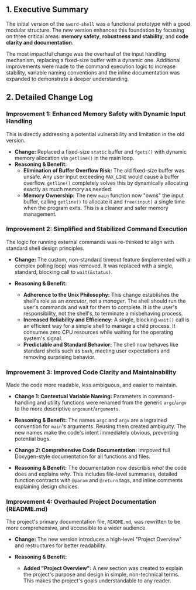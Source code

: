 ## 1. Executive Summary

The initial version of the `sword-shell` was a functional prototype with a good modular structure. The new version enhances this foundation by focusing on three critical areas: **memory safety**, **robustness and stability**, and **code clarity and documentation**.

The most impactful change was the overhaul of the input handling mechanism, replacing a fixed-size buffer with a dynamic one. Additional improvements were made to the command execution logic to increase stability, variable naming conventions and the inline documentation was expanded to demonstrate a deeper understanding.

## 2. Detailed Change Log

### Improvement 1: Enhanced Memory Safety with Dynamic Input Handling

This is directly addressing a potential vulnerability and limitation in the old version.

*   **Change:** Replaced a fixed-size `static` buffer and `fgets()` with dynamic memory allocation via `getline()` in the main loop.
*   **Reasoning & Benefit:**
    *   **Elimination of Buffer Overflow Risk:** The old fixed-size buffer was unsafe. Any user input exceeding `MAX_LINE` would cause a buffer overflow. `getline()` completely solves this by dynamically allocating exactly as much memory as needed.
    *   **Memory Ownership:** The new `main` function now "owns" the input buffer, calling `getline()` to allocate it and `free(input)` a single time when the program exits. This is a cleaner and safer memory management.

### Improvement 2: Simplified and Stabilized Command Execution

The logic for running external commands was re-thinked to align with standard shell design principles.

*   **Change:** The custom, non-standard timeout feature (implemented with a complex polling loop) was removed. It was replaced with a single, standard, blocking call to `wait(&status)`.

*   **Reasoning & Benefit:**
    *   **Adherence to the Unix Philosophy:** This change establishes the shell's role as an *executor*, not a *manager*. The shell should run the user's commands and wait for them to complete. It is the user's responsibility, not the shell's, to terminate a misbehaving process.
    *   **Increased Reliability and Efficiency:** A single, blocking `wait()` call is an efficient way for a simple shell to manage a child process. It consumes zero CPU resources while waiting for the operating system's signal.
    *   **Predictable and Standard Behavior:** The shell now behaves like standard shells such as `bash`, meeting user expectations and removing surprising behavior.


### Improvement 3: Improved Code Clarity and Maintainability

Made the code more readable, less ambiguous, and easier to maintain.

*   **Change 1: Contextual Variable Naming:** Parameters in command-handling and utility functions were renamed from the generic `argc`/`argv` to the more descriptive `argcount`/`arguments`.

*   **Reasoning & Benefit:** The names `argc` and `argv` are a ingrained convention for `main`'s arguments. Reusing them created ambiguity. The new names make the code's intent immediately obvious, preventing potential bugs.

*   **Change 2: Comprehensive Code Documentation:** Imrpoved full Doxygen-style documentation for all functions and files.

*   **Reasoning & Benefit:** The documentation now describis *what* the code does and explains *why*. This includes file-level summaries, detailed function contracts with `@param` and `@return` tags, and inline comments explaining design choices.

### Improvement 4: Overhauled Project Documentation (README.md)

The project's primary documentation file, `README.md`, was rewritten to be more comprehensive, and accessible to a wider audience.

*   **Change:** The new version introduces a high-level "Project Overview" and restructures for better readability.

*   **Reasoning & Benefit:**
    *   **Added "Project Overview":** A new section was created to explain the project's purpose and design in simple, non-technical terms. This makes the project's goals understandable to any reader.

